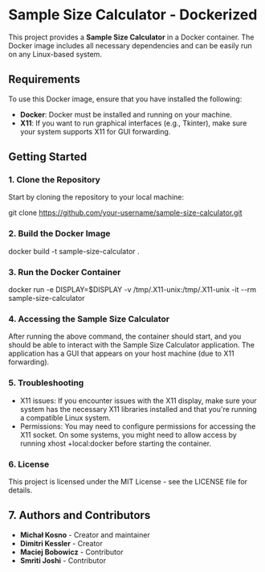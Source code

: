 # Sample Size Calculator - Dockerized

This project provides a **Sample Size Calculator** in a Docker container. The Docker image includes all necessary dependencies and can be easily run on any Linux-based system.

## Requirements

To use this Docker image, ensure that you have installed the following:

- **Docker**: Docker must be installed and running on your machine.
- **X11**: If you want to run graphical interfaces (e.g., Tkinter), make sure your system supports X11 for GUI forwarding.

## Getting Started

### 1. Clone the Repository

Start by cloning the repository to your local machine:

git clone https://github.com/your-username/sample-size-calculator.git

### 2. Build the Docker Image

docker build -t sample-size-calculator .

### 3. Run the Docker Container

docker run -e DISPLAY=$DISPLAY -v /tmp/.X11-unix:/tmp/.X11-unix -it --rm sample-size-calculator

### 4. Accessing the Sample Size Calculator

After running the above command, the container should start, and you should be able to interact with the Sample Size Calculator application.
The application has a GUI that appears on your host machine (due to X11 forwarding).

### 5. Troubleshooting
- X11 issues: If you encounter issues with the X11 display, make sure your system has the necessary X11 libraries installed and that you're running a compatible Linux system.
- Permissions: You may need to configure permissions for accessing the X11 socket. On some systems, you might need to allow access by running xhost +local:docker before starting the container.

### 6. License

This project is licensed under the MIT License - see the LICENSE file for details.

## 7. Authors and Contributors

- **Michał Kosno** - Creator and maintainer
- **Dimitri Kessler** - Creator
- **Maciej Bobowicz** - Contributor
- **Smriti Joshi** - Contributor

